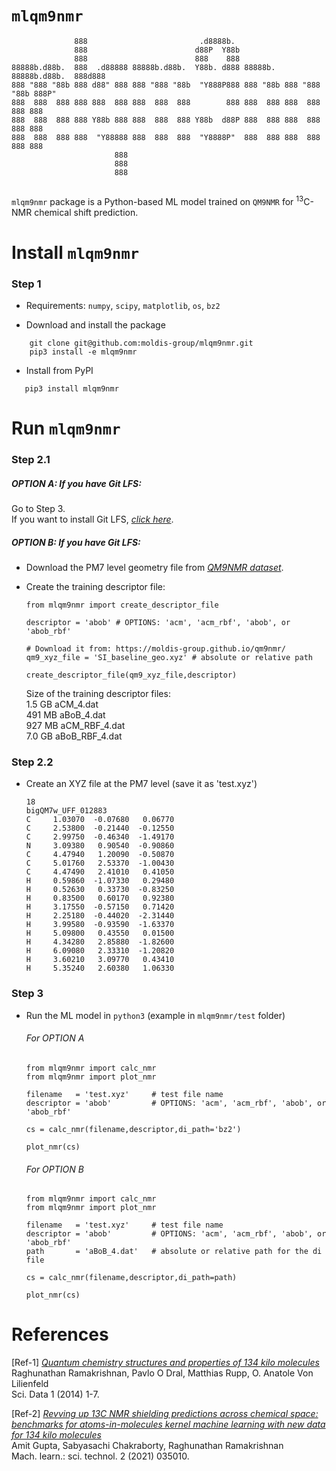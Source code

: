 # `mlqm9nmr`

```
              888                         .d8888b.                                 
              888                        d88P  Y88b                                
              888                        888    888                                
88888b.d88b.  888  .d88888 88888b.d88b.  Y88b. d888 88888b.  88888b.d88b.  888d888 
888 "888 "88b 888 d88" 888 888 "888 "88b  "Y888P888 888 "88b 888 "888 "88b 888P"   
888  888  888 888 888  888 888  888  888        888 888  888 888  888  888 888     
888  888  888 888 Y88b 888 888  888  888 Y88b  d88P 888  888 888  888  888 888     
888  888  888 888  "Y88888 888  888  888  "Y8888P"  888  888 888  888  888 888     
                       888                                                         
                       888                                                         
                       888                                                         
                                                                 
```

`mlqm9nmr` package is a Python-based ML model trained on `QM9NMR` for <sup>13</sup>C-NMR chemical shift prediction. 

# Install `mlqm9nmr` 

### Step 1

- Requirements: `numpy`, `scipy`, `matplotlib`, `os`, `bz2`

- Download and install the package
```
    git clone git@github.com:moldis-group/mlqm9nmr.git
    pip3 install -e mlqm9nmr
```
- Install from PyPI
```
   pip3 install mlqm9nmr
```

# Run `mlqm9nmr`

### Step 2.1

##### OPTION A: If you have Git LFS:

Go to Step 3. <br>
If you want to install Git LFS, [_click here_](https://github.com/surajitdas09/git_lfs/).


##### OPTION B: If you have Git LFS:

- Download the PM7 level geometry file from [_QM9NMR dataset_](https://moldis-group.github.io/qm9nmr/).

- Create the training descriptor file:

    ```
    from mlqm9nmr import create_descriptor_file

    descriptor = 'abob' # OPTIONS: 'acm', 'acm_rbf', 'abob', or 'abob_rbf'

    # Download it from: https://moldis-group.github.io/qm9nmr/
    qm9_xyz_file = 'SI_baseline_geo.xyz' # absolute or relative path 

    create_descriptor_file(qm9_xyz_file,descriptor)
    ```
    
    Size of the training descriptor files:
    <br>1.5 GB    aCM_4.dat
    <br>491 MB    aBoB_4.dat
    <br>927 MB    aCM_RBF_4.dat
    <br>7.0 GB    aBoB_RBF_4.dat
    

### Step 2.2
- Create an XYZ file at the PM7 level (save it as 'test.xyz')
    ```
    18
    bigQM7w_UFF_012883
    C     1.03070  -0.07680   0.06770  
    C     2.53800  -0.21440  -0.12550  
    C     2.99750  -0.46340  -1.49170  
    N     3.09380   0.90540  -0.90860  
    C     4.47940   1.20090  -0.50870  
    C     5.01760   2.53370  -1.00430  
    C     4.47490   2.41010   0.41050  
    H     0.59860  -1.07330   0.29480  
    H     0.52630   0.33730  -0.83250  
    H     0.83500   0.60170   0.92380  
    H     3.17550  -0.57150   0.71420  
    H     2.25180  -0.44020  -2.31440  
    H     3.99580  -0.93590  -1.63370  
    H     5.09800   0.43550   0.01500  
    H     4.34280   2.85880  -1.82600  
    H     6.09080   2.33310  -1.20820  
    H     3.60210   3.09770   0.43410  
    H     5.35240   2.60380   1.06330 
    ```

### Step 3
- Run the ML model in `python3` (example in `mlqm9nmr/test` folder)

    ###### For OPTION A
    ```
    from mlqm9nmr import calc_nmr
    from mlqm9nmr import plot_nmr

    filename   = 'test.xyz'     # test file name
    descriptor = 'abob'         # OPTIONS: 'acm', 'acm_rbf', 'abob', or 'abob_rbf'

    cs = calc_nmr(filename,descriptor,di_path='bz2')

    plot_nmr(cs)
    ```

    ###### For OPTION B
    ```
    from mlqm9nmr import calc_nmr
    from mlqm9nmr import plot_nmr

    filename   = 'test.xyz'     # test file name
    descriptor = 'abob'         # OPTIONS: 'acm', 'acm_rbf', 'abob', or 'abob_rbf'
    path       = 'aBoB_4.dat'   # absolute or relative path for the di file

    cs = calc_nmr(filename,descriptor,di_path=path)

    plot_nmr(cs)
    ```



# References
[Ref-1] [_Quantum chemistry structures and properties of 134 kilo molecules_](https://doi.org/10.1038/sdata.2014.22)
<br>Raghunathan Ramakrishnan, Pavlo O Dral, Matthias Rupp,  O. Anatole Von Lilienfeld
<br>Sci. Data 1 (2014) 1-7.

[Ref-2] [_Revving up 13C NMR shielding predictions across chemical space: benchmarks for atoms-in-molecules kernel machine learning with new data for 134 kilo molecules_](https://doi.org/10.1088/2632-2153/abe347)
<br>Amit Gupta, Sabyasachi Chakraborty, Raghunathan Ramakrishnan
<br>Mach. learn.: sci. technol. 2 (2021) 035010.    
